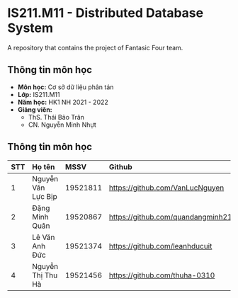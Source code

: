 # IS211.M11 - Distributed Database System
A repository that contains the project of Fantasic Four team.
## Thông tin môn học
- **Môn học:** Cơ sở dữ liệu phân tán
- **Lớp:** IS211.M11
- **Năm học:** HK1 NH 2021 - 2022
- **Giảng viên:**
  - ThS. Thái Bảo Trân
  - CN. Nguyễn Minh Nhựt
## Thông tin môn học
| STT | Họ tên | MSSV | Github |
| :----- | :---------- | :-------------- | :-------------- | 
| 1      | Nguyễn Văn Lực Bịp | 19521811 | https://github.com/VanLucNguyen |
| 2      | Đặng Minh Quân | 19520867 | https://github.com/quandangminh2107 | 
| 3      | Lê Văn Anh Đức | 19521374 | https://github.com/leanhducuit | 
| 4      | Nguyễn Thị Thu Hà | 19521456 | https://github.com/thuha-0310 | 
